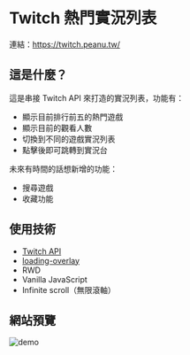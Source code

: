 # Twitch 熱門實況列表

連結：https://twitch.peanu.tw/

## 這是什麼？

這是串接 Twitch API 來打造的實況列表，功能有：

- 顯示目前排行前五的熱門遊戲
- 顯示目前的觀看人數
- 切換到不同的遊戲實況列表
- 點擊後即可跳轉到實況台

未來有時間的話想新增的功能：

- 搜尋遊戲
- 收藏功能

## 使用技術

- [Twitch API](https://dev.twitch.tv/docs/api/reference)
- [loading-overlay](https://gasparesganga.com/labs/jquery-loading-overlay/)
- RWD
- Vanilla JavaScript
- Infinite scroll（無限滾軸）

## 網站預覽


![demo](demo.gif)